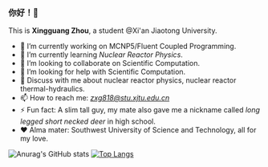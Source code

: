 ### 你好！👋

This is **Xingguang Zhou**, a student @Xi'an Jiaotong University.

- 🔭 I’m currently working on MCNP5/Fluent Coupled Programming.
- 🌱 I’m currently learning *Nuclear Reactor Physics*.
- 👯 I’m looking to collaborate on Scientific Computation.
- 🤔 I’m looking for help with Scientific Computation.
- 💬 Discuss with me about nuclear reactor physics, nuclear reactor thermal-hydraulics.
- 📫 How to reach me: *zxg818@stu.xjtu.edu.cn*
- ⚡ Fun fact: A slim tall guy, my mate also gave me a nickname called *long legged short necked deer* in high school.
- ❤️ Alma mater: Southwest University of Science and Technology, all for my love.

![Anurag's GitHub stats](https://github-readme-stats.vercel.app/api?username=ZXG818&show_icons=true&theme=synthwave)
[![Top Langs](https://github-readme-stats.vercel.app/api/top-langs/?username=ZXG818&show_icons=true&theme=synthwave)](https://github.com/anuraghazra/github-readme-stats)
